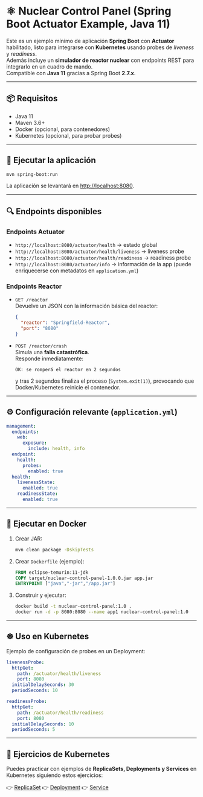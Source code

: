 # ⚛️ Nuclear Control Panel (Spring Boot Actuator Example, Java 11)

Este es un ejemplo mínimo de aplicación **Spring Boot** con **Actuator** habilitado, listo para integrarse con **Kubernetes** usando probes de *liveness* y *readiness*.  
Además incluye un **simulador de reactor nuclear** con endpoints REST para integrarlo en un cuadro de mando.  
Compatible con **Java 11** gracias a Spring Boot **2.7.x**.

---

## 📦 Requisitos

- Java 11
- Maven 3.6+
- Docker (opcional, para contenedores)
- Kubernetes (opcional, para probar probes)

---

## 🚀 Ejecutar la aplicación

```bash
mvn spring-boot:run
```

La aplicación se levantará en [http://localhost:8080](http://localhost:8080).

---

## 🔍 Endpoints disponibles

### Endpoints Actuator

- `http://localhost:8080/actuator/health` → estado global
- `http://localhost:8080/actuator/health/liveness` → liveness probe
- `http://localhost:8080/actuator/health/readiness` → readiness probe
- `http://localhost:8080/actuator/info` → información de la app (puede enriquecerse con metadatos en `application.yml`)

### Endpoints Reactor

- `GET /reactor`  
  Devuelve un JSON con la información básica del reactor:
  ```json
  {
    "reactor": "Springfield-Reactor",
    "port": "8080"
  }
  ```

- `POST /reactor/crash`  
  Simula una **falla catastrófica**.  
  Responde inmediatamente:
  ```text
  OK: se romperá el reactor en 2 segundos
  ```
  y tras 2 segundos finaliza el proceso (`System.exit(1)`), provocando que Docker/Kubernetes reinicie el contenedor.

---

## ⚙️ Configuración relevante (`application.yml`)

```yaml
management:
  endpoints:
    web:
      exposure:
        include: health, info
  endpoint:
    health:
      probes:
        enabled: true
  health:
    livenessState:
      enabled: true
    readinessState:
      enabled: true
```

---

## 🐳 Ejecutar en Docker

1. Crear JAR:
   ```bash
   mvn clean package -DskipTests
   ```

2. Crear `Dockerfile` (ejemplo):
   ```dockerfile
   FROM eclipse-temurin:11-jdk
   COPY target/nuclear-control-panel-1.0.0.jar app.jar
   ENTRYPOINT ["java","-jar","/app.jar"]
   ```

3. Construir y ejecutar:
   ```bash
   docker build -t nuclear-control-panel:1.0 .
   docker run -d -p 8080:8080 --name app1 nuclear-control-panel:1.0 
   ```

---

## ☸️ Uso en Kubernetes

Ejemplo de configuración de probes en un Deployment:

```yaml
livenessProbe:
  httpGet:
    path: /actuator/health/liveness
    port: 8080
  initialDelaySeconds: 30
  periodSeconds: 10

readinessProbe:
  httpGet:
    path: /actuator/health/readiness
    port: 8080
  initialDelaySeconds: 10
  periodSeconds: 5
```

---

## 📘 Ejercicios de Kubernetes

Puedes practicar con ejemplos de **ReplicaSets, Deployments y Services** en Kubernetes siguiendo estos ejercicios:

👉 [ReplicaSet](./exercises/01-ReplicaSet.md)
👉 [Deployment](./exercises/02-Deployment.md)
👉 [Service](./exercises/03-Service.md)
